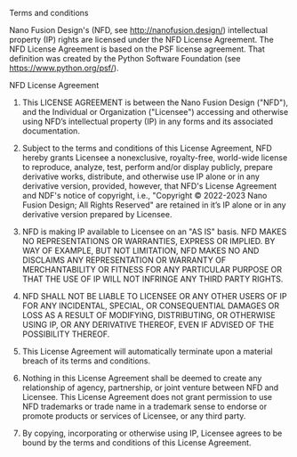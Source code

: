 Terms and conditions

Nano Fusion Design's (NFD, see http://nanofusion.design/) intellectual property (IP) rights are licensed under the NFD License Agreement. The NFD License Agreement is based on the PSF license agreement. That definition was created by the Python Software Foundation (see https://www.python.org/psf/).

NFD License Agreement

1. This LICENSE AGREEMENT is between the Nano Fusion Design ("NFD"), and the Individual or Organization ("Licensee") accessing and otherwise using NFD’s intellectual property (IP) in any forms and its associated documentation.

2. Subject to the terms and conditions of this License Agreement, NFD hereby grants Licensee a nonexclusive, royalty-free, world-wide license to reproduce, analyze, test, perform and/or display publicly, prepare derivative works, distribute, and otherwise use IP alone or in any derivative version, provided, however, that NFD's License Agreement and NDF's notice of copyright, i.e., "Copyright © 2022-2023 Nano Fusion Design; All Rights Reserved" are retained in it’s IP alone or in any derivative version prepared by Licensee.

3. NFD is making IP available to Licensee on an "AS IS" basis.
NFD MAKES NO REPRESENTATIONS OR WARRANTIES, EXPRESS OR IMPLIED.  BY WAY OF EXAMPLE, BUT NOT LIMITATION, NFD MAKES NO AND DISCLAIMS ANY REPRESENTATION OR WARRANTY OF MERCHANTABILITY OR FITNESS FOR ANY PARTICULAR PURPOSE OR THAT THE USE OF IP WILL NOT INFRINGE ANY THIRD PARTY RIGHTS.

4. NFD SHALL NOT BE LIABLE TO LICENSEE OR ANY OTHER USERS OF IP FOR ANY INCIDENTAL, SPECIAL, OR CONSEQUENTIAL DAMAGES OR LOSS AS A RESULT OF MODIFYING, DISTRIBUTING, OR OTHERWISE USING IP, OR ANY DERIVATIVE THEREOF, EVEN IF ADVISED OF THE POSSIBILITY THEREOF.

5. This License Agreement will automatically terminate upon a material breach of its terms and conditions.

6. Nothing in this License Agreement shall be deemed to create any relationship of agency, partnership, or joint venture between NFD and Licensee. This License Agreement does not grant permission to use NFD trademarks or trade name in a trademark sense to endorse or promote products or services of Licensee, or any third party.

7. By copying, incorporating or otherwise using IP, Licensee agrees to be bound by the terms and conditions of this License Agreement.
